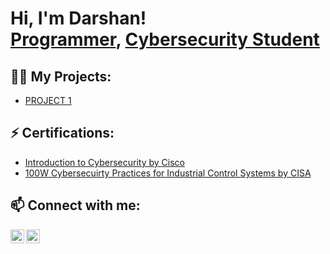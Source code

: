 <h1>Hi, I'm Darshan! <br/><a href="https://github.com/stanislausdarshan">Programmer</a>, <a href="https://www.linkedin.com/in/darshanstanislaus/">Cybersecurity Student</a>

<h2>👨‍💻 My Projects:</h2>

  - [PROJECT 1](URL)

<h2>⚡ Certifications:</h2>
  
- [Introduction to Cybersecurity by Cisco](https://www.credly.com/badges/a8e754e3-9dcd-4b91-936c-b57b98276666?source=linked_in_profile)
- [100W Cybersecuirty Practices for Industrial Control Systems by CISA](https://drive.google.com/file/d/19Zis6F_3uvHiPFfROyNd4OFoXElnQyZm/view)

<h2>📫 Connect with me:</h2>

[<img align="left" alt="JoshMadakor | Twitter" width="22px" src="https://cdn.jsdelivr.net/npm/simple-icons@v3/icons/twitter.svg" />][twitter]
[<img align="left" alt="JoshMadakor | LinkedIn" width="22px" src="https://cdn.jsdelivr.net/npm/simple-icons@v3/icons/linkedin.svg" />][linkedin]

[twitter]: https://twitter.com/the_cryp_tkid
[linkedin]: https://linkedin.com/in/darshanstanislaus
<!--
**joshmadakor1/joshmadakor1** is a ✨ _special_ ✨ repository because its `README.md` (this file) appears on your GitHub profile.

Here are some ideas to get you started:

- 🔭 I’m currently working on ...
- 🌱 I’m currently learning ...
- 👯 I’m looking to collaborate on ...
- 🤔 I’m looking for help with ...
- 💬 Ask me about ...
- 📫 How to reach me: ...
- 😄 Pronouns: ...
- ⚡ Fun fact: ...
-->
